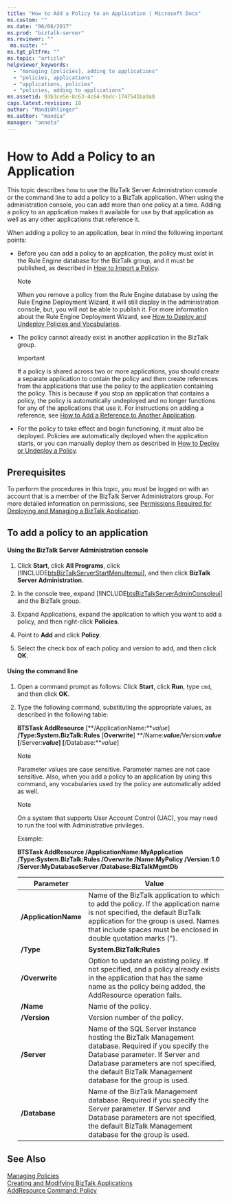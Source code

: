 ```yaml
---
title: "How to Add a Policy to an Application | Microsoft Docs"
ms.custom: ""
ms.date: "06/08/2017"
ms.prod: "biztalk-server"
ms.reviewer: ""
 ms.suite: ""
ms.tgt_pltfrm: ""
ms.topic: "article"
helpviewer_keywords: 
  - "managing [policies], adding to applications"
  - "policies, applications"
  - "applications, policies"
  - "policies, adding to applications"
ms.assetid: 93b3ce5e-8c63-4c64-9bdc-1747541ba9a8
caps.latest.revision: 18
author: "MandiOhlinger"
ms.author: "mandia"
manager: "anneta"
---
```

# How to Add a Policy to an Application
This topic describes how to use the BizTalk Server Administration console or the command line to add a policy to a BizTalk application. When using the administration console, you can add more than one policy at a time. Adding a policy to an application makes it available for use by that application as well as any other applications that reference it.  
  
 When adding a policy to an application, bear in mind the following important points:  
  
-   Before you can add a policy to an application, the policy must exist in the Rule Engine database for the BizTalk group, and it must be published, as described in [How to Import a Policy](../core/how-to-import-a-policy.md).  
  
    > [!NOTE]
    >  When you remove a policy from the Rule Engine database by using the Rule Engine Deployment Wizard, it will still display in the administration console, but, you will not be able to publish it. For more information about the Rule Engine Deployment Wizard, see [How to Deploy and Undeploy Policies and Vocabularies](../core/how-to-deploy-and-undeploy-policies-and-vocabularies.md).  
  
-   The policy cannot already exist in another application in the BizTalk group.  
  
    > [!IMPORTANT]
    >  If a policy is shared across two or more applications, you should create a separate application to contain the policy and then create references from the applications that use the policy to the application containing the policy. This is because if you stop an application that contains a policy, the policy is automatically undeployed and no longer functions for any of the applications that use it. For instructions on adding a reference, see [How to Add a Reference to Another Application](../core/how-to-add-a-reference-to-another-application.md).  
  
-   For the policy to take effect and begin functioning, it must also be deployed. Policies are automatically deployed when the application starts, or you can manually deploy them as described in [How to Deploy or Undeploy a Policy](../core/how-to-deploy-or-undeploy-a-policy.md).  
  
## Prerequisites  
 To perform the procedures in this topic, you must be logged on with an account that is a member of the BizTalk Server Administrators group. For more detailed information on permissions, see [Permissions Required for Deploying and Managing a BizTalk Application](../core/permissions-required-for-deploying-and-managing-a-biztalk-application.md).  
  
## To add a policy to an application  
  
#### Using the BizTalk Server Administration console  
  
1.  Click **Start**, click **All Programs**, click [!INCLUDE[btsBizTalkServerStartMenuItemui](../includes/btsbiztalkserverstartmenuitemui-md.md)], and then click **BizTalk Server Administration**.  
  
2.  In the console tree, expand [!INCLUDE[btsBizTalkServerAdminConsoleui](../includes/btsbiztalkserveradminconsoleui-md.md)] and the BizTalk group.  
  
3.  Expand Applications, expand the application to which you want to add a policy, and then right-click **Policies**.  
  
4.  Point to **Add** and click **Policy**.  
  
5.  Select the check box of each policy and version to add, and then click **OK**.  
  
#### Using the command line  
  
1.  Open a command prompt as follows: Click **Start**, click **Run**, type `cmd`, and then click **OK**.  
  
2.  Type the following command, substituting the appropriate values, as described in the following table:  
  
     **BTSTask AddResource** [**/ApplicationName:***value*] **/Type:System.BizTalk:Rules** [**Overwrite**] **/Name:***value***/Version:***value* [**/Server:***value*] [**/Database:***value*]  
  
    > [!NOTE]
    >  Parameter values are case sensitive. Parameter names are not case sensitive. Also, when you add a policy to an application by using this command, any vocabularies used by the policy are automatically added as well.  
  
    > [!NOTE]
    >  On a system that supports User Account Control (UAC), you may need to run the tool with Administrative privileges.  
  
     Example:  
  
     **BTSTask AddResource /ApplicationName:MyApplication /Type:System.BizTalk:Rules /Overwrite /Name:MyPolicy /Version:1.0 /Server:MyDatabaseServer /Database:BizTalkMgmtDb**  
  
    |Parameter|Value|  
    |---------------|-----------|  
    |**/ApplicationName**|Name of the BizTalk application to which to add the policy. If the application name is not specified, the default BizTalk application for the group is used. Names that include spaces must be enclosed in double quotation marks (").|  
    |**/Type**|**System.BizTalk:Rules**|  
    |**/Overwrite**|Option to update an existing policy. If not specified, and a policy already exists in the application that has the same name as the policy being added, the AddResource operation fails.|  
    |**/Name**|Name of the policy.|  
    |**/Version**|Version number of the policy.|  
    |**/Server**|Name of the SQL Server instance hosting the BizTalk Management database. Required if you specify the Database parameter. If Server and Database parameters are not specified, the default BizTalk Management database for the group is used.|  
    |**/Database**|Name of the BizTalk Management database. Required if you specify the Server parameter. If Server and Database parameters are not specified, the default BizTalk Management database for the group is used.|  
  
## See Also  
 [Managing Policies](../core/managing-policies.md)   
 [Creating and Modifying BizTalk Applications](../core/creating-and-modifying-biztalk-applications.md)   
 [AddResource Command: Policy](../core/addresource-command-policy.md)